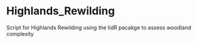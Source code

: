 # Highlands_Rewilding
Script for Highlands Rewilding using the lidR pacakge to assess woodland complexity 
